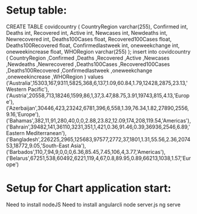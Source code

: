 Setup table:
==========
CREATE TABLE covidcountry (
CountryRegion varchar(255),
Confirmed int,
Deaths int,
Recovered int,
Active int,
Newcases int,
Newdeaths int,
Newrecovered int,
Deaths100Cases float,
Recovered100Cases float,
Deaths100Recovered float,
Confirmedlastweek int,
oneweekchange int,
oneweekincrease float,
WHORegion varchar(255)
);
insert into  covidcountry ( CountryRegion ,Confirmed ,Deaths ,Recovered ,Active ,Newcases ,Newdeaths ,Newrecovered ,Deaths100Cases ,Recovered100Cases ,Deaths100Recovered ,Confirmedlastweek ,oneweekchange ,oneweekincrease ,WHORegion )
values ('Australia',15303,167,9311,5825,368,6,137,1.09,60.84,1.79,12428,2875,23.13,'Western Pacific'),
('Austria',20558,713,18246,1599,86,1,37,3.47,88.75,3.91,19743,815,4.13,'Europe'),
('Azerbaijan',30446,423,23242,6781,396,6,558,1.39,76.34,1.82,27890,2556,9.16,'Europe'),
('Bahamas',382,11,91,280,40,0,0,2.88,23.82,12.09,174,208,119.54,'Americas'),
('Bahrain',39482,141,36110,3231,351,1,421,0.36,91.46,0.39,36936,2546,6.89,'Eastern Mediterranean'),
('Bangladesh',226225,2965,125683,97577,2772,37,1801,1.31,55.56,2.36,207453,18772,9.05,'South-East Asia'),
('Barbados',110,7,94,9,0,0,0,6.36,85.45,7.45,106,4,3.77,'Americas'),
('Belarus',67251,538,60492,6221,119,4,67,0.8,89.95,0.89,66213,1038,1.57,'Europe')

Setup for Chart application start:
===============================
Need to install nodeJS
Need to install angularcli
node server.js
ng serve 
